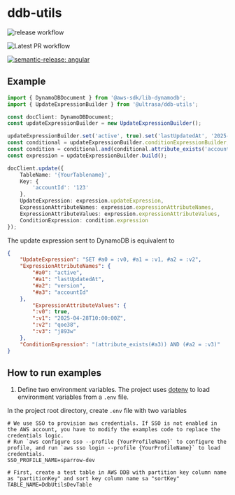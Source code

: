 # ddb-utils

![release workflow](https://github.com/Nan0416/ddb-utils/actions/workflows/release.yml/badge.svg)

![Latest PR workflow](https://github.com/Nan0416/ddb-utils/actions/workflows/pr.yml/badge.svg)

[![semantic-release: angular](https://img.shields.io/badge/semantic--release-angular-e10079?logo=semantic-release)](https://github.com/semantic-release/semantic-release)


## Example

```ts
import { DynamoDBDocument } from '@aws-sdk/lib-dynamodb';
import { UpdateExpressionBuilder } from '@ultrasa/ddb-utils';

const docClient: DynamoDBDocument;
const updateExpressionBuilder = new UpdateExpressionBuilder();

updateExpressionBuilder.set('active', true).set('lastUpdatedAt', '2025-04-28T10:00:00Z').set('version', 'qoe38');
const conditional = updateExpressionBuilder.conditionExpressionBuilder;
const condition = conditional.and(conditional.attribute_exists('accountId'), conditional.equal('version', 'j893w'));
const expression = updateExpressionBuilder.build();

docClient.update({
    TableName: '{YourTablename}',
    Key: {
        'accountId': '123'
    },
    UpdateExpression: expression.updateExpression,
    ExpressionAttributeNames: expression.expressionAttributeNames,
    ExpressionAttributeValues: expression.expressionAttributeValues,
    ConditionExpression: condition.expression
});
```

The update expression sent to DynamoDB is equivalent to 

```JSON
{
    "UpdateExpression": "SET #a0 = :v0, #a1 = :v1, #a2 = :v2",
    "ExpressionAttributeNames": {
        "#a0": "active",
        "#a1": "lastUpdatedAt",
        "#a2": "version",
        "#a3": "accountId"
    },
        "ExpressionAttributeValues": {
        ":v0": true,
        ":v1": "2025-04-28T10:00:00Z",
        ":v2": "qoe38",
        ":v3": "j893w"
    },
    "ConditionExpression": "(attribute_exists(#a3)) AND (#a2 = :v3)"
}
```

## How to run examples

1. Define two environment variables. The project uses [dotenv](https://www.npmjs.com/package/dotenv) to load environment variables from a `.env` file.

In the project root directory, create `.env` file with two variables

```
# We use SSO to provision aws credentials. If SSO is not enabled in the AWS account, you have to modify the examples code to replace the credentials logic.
# Run `aws configure sso --profile {YourProfileName}` to configure the profile, and run `aws sso login --profile {YourProfileName}` to load credentials.
SSO_PROFILE_NAME=sparrow-dev

# First, create a test table in AWS DDB with partition key column name as "partitionKey" and sort key column name sa "sortKey"
TABLE_NAME=DdbUtilsDevTable
```